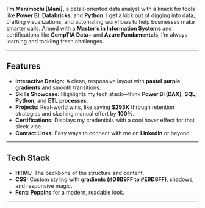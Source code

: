 
**I’m Manimozhi [Mani],** a detail-oriented data analyst with a knack for tools like **Power BI**, **Databricks**, and **Python**. I get a kick out of digging into data, crafting visualizations, and automating workflows to help businesses make smarter calls. Armed with a **Master’s in Information Systems** and certifications like **CompTIA Data+** and **Azure Fundamentals**, I’m always learning and tackling fresh challenges.

---

## **Features**

- **Interactive Design:** A clean, responsive layout with **pastel purple gradients** and smooth transitions.  
- **Skills Showcase:** Highlights my tech stack—think **Power BI (DAX)**, **SQL**, **Python**, and **ETL processes**.  
- **Projects:** Real-world wins, like saving **$293K** through retention strategies and slashing manual effort by **100%**.  
- **Certifications:** Displays my credentials with a cool hover effect for that sleek vibe.  
- **Contact Links:** Easy ways to connect with me on **LinkedIn** or beyond.  

---

## **Tech Stack**

- **HTML:** The backbone of the structure and content.  
- **CSS:** Custom styling with **gradients (#D8B9FF to #E9D8FF)**, shadows, and responsive magic.  
- **Font:** **Poppins** for a modern, readable look.  

---
